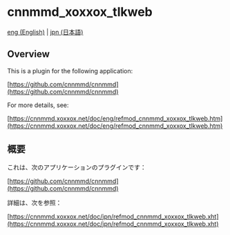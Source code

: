# cnnmmd_xoxxox_tlkweb

[eng (English)](#Overview) | [jpn (日本語)](#概要)

## Overview

This is a plugin for the following application:

[https://github.com/cnnmmd/cnnmmd](https://github.com/cnnmmd/cnnmmd)

For more details, see:

[https://cnnmmd.xoxxox.net/doc/eng/refmod_cnnmmd_xoxxox_tlkweb.htm](https://cnnmmd.xoxxox.net/doc/eng/refmod_cnnmmd_xoxxox_tlkweb.htm)

## 概要

これは、次のアプリケーションのプラグインです：

[https://github.com/cnnmmd/cnnmmd](https://github.com/cnnmmd/cnnmmd)

詳細は、次を参照：

[https://cnnmmd.xoxxox.net/doc/jpn/refmod_cnnmmd_xoxxox_tlkweb.xht](https://cnnmmd.xoxxox.net/doc/jpn/refmod_cnnmmd_xoxxox_tlkweb.xht)